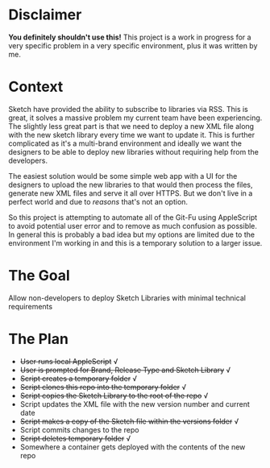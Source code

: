 # Disclaimer
**You definitely shouldn't use this!** This project is a work in progress for a very specific problem in a very specific environment, plus it was written by me.

# Context
Sketch have provided the ability to subscribe to libraries via RSS. This is great, it solves a massive problem my current team have been experiencing. The slightly less great part is that we need to deploy a new XML file along with the new sketch library every time we want to update it. This is further complicated as it's a multi-brand environment and ideally we want the designers to be able to deploy new libraries without requiring help from the developers.

The easiest solution would be some simple web app with a UI for the designers to upload the new libraries to that would then process the files, generate new XML files and serve it all over HTTPS. But we don't live in a perfect world and due to _reasons_ that's not an option.

So this project is attempting to automate all of the Git-Fu using AppleScript to avoid potential user error and to remove as much confusion as possible. In general this is probably a bad idea but my options are limited due to the environment I'm working in and this is a temporary solution to a larger issue.

# The Goal
Allow non-developers to deploy Sketch Libraries with minimal technical requirements

# The Plan
- ~~User runs local AppleScript~~ √
- ~~User is prompted for Brand, Release Type and Sketch Library~~ √
- ~~Script creates a temporary folder~~ √
- ~~Script clones this repo into the temporary folder~~ √
- ~~Script copies the Sketch Library to the root of the repo~~ √
- Script updates the XML file with the new version number and current date
- ~~Script makes a copy of the Sketch file within the versions folder~~ √
- Script commits changes to the repo
- ~~Script deletes temporary folder~~ √
- Somewhere a container gets deployed with the contents of the new repo
